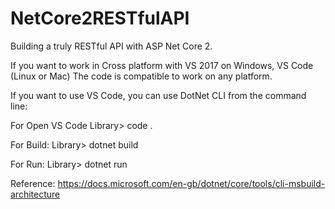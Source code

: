 # NetCore2RESTfulAPI
Building a truly RESTful API with ASP Net Core 2.

If you want to work in Cross platform with VS 2017 on Windows, VS Code (Linux or Mac)
The code is compatible to work on any platform.

If you want to use VS Code, you can use DotNet CLI from the command line:

For Open VS Code
Library> code .

For Build:
Library> dotnet build

For Run:
Library> dotnet run

Reference:
https://docs.microsoft.com/en-gb/dotnet/core/tools/cli-msbuild-architecture

